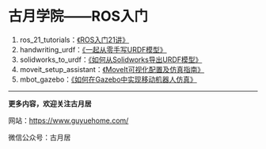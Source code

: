 # 古月学院——ROS入门

1. ros_21_tutorials：[《ROS入门21讲》](https://class.guyuehome.com/detail/p_5e0ed4a96f471_cDGnHkoh/6) 
3. handwriting_urdf：[《一起从零手写URDF模型》](https://class.guyuehome.com/detail/p_5e1eea4fe1e5c_Igm126Xn/6) 
4. solidworks_to_urdf：[《如何从Solidworks导出URDF模型》](https://class.guyuehome.com/detail/p_5e32dce7906e0_6TqS7BwX/6) 
5. moveit_setup_assistant：[《MoveIt可视化配置及仿真指南》](https://class.guyuehome.com/detail/p_5e71966b3fdfd_g4DpRGg9/6) 
6. mbot_gazebo：[《如何在Gazebo中实现移动机器人仿真》](https://class.guyuehome.com/detail/p_5eb2366befe4a_E4rbNmXt/6) 

------

**更多内容，欢迎关注古月居**

网站：https://www.guyuehome.com/

微信公众号：古月居
